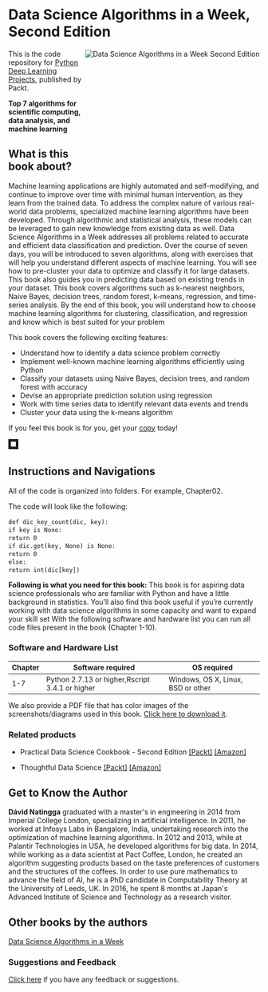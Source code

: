 # Data Science Algorithms in a Week, Second Edition

<a href="https://www.packtpub.com/big-data-and-business-intelligence/data-science-algorithms-week-second-edition?utm_source=github&utm_medium=repository&utm_campaign=9781789804546 "><img src="https://www.packtpub.com/sites/default/files/B12375.png" alt="Data Science Algorithms in a Week Second Edition" height="256px" align="right"></a>

This is the code repository for [Python Deep Learning Projects](https://www.packtpub.com/big-data-and-business-intelligence/data-science-algorithms-week-second-edition?utm_source=github&utm_medium=repository&utm_campaign=9781789804546), published by Packt.

**Top 7 algorithms for scientific computing, data analysis, and machine learning**

## What is this book about?
Machine learning applications are highly automated and self-modifying, and continue to improve over time with minimal human intervention, as they learn from the trained data. To address the complex nature of various real-world data problems, specialized machine learning algorithms have been developed. Through algorithmic and statistical analysis, these models can be leveraged to gain new knowledge from existing data as well.
Data Science Algorithms in a Week addresses all problems related to accurate and efficient data classification and prediction. Over the course of seven days, you will be introduced to seven algorithms, along with exercises that will help you understand different aspects of machine learning. You will see how to pre-cluster your data to optimize and classify it for large datasets. This book also guides you in predicting data based on existing trends in your dataset. This book covers algorithms such as k-nearest neighbors, Naive Bayes, decision trees, random forest, k-means, regression, and time-series analysis.
By the end of this book, you will understand how to choose machine learning algorithms for clustering, classification, and regression and know which is best suited for your problem

This book covers the following exciting features:
* Understand how to identify a data science problem correctly
* Implement well-known machine learning algorithms efficiently using Python 
* Classify your datasets using Naive Bayes, decision trees, and random forest with accuracy
* Devise an appropriate prediction solution using regression 
* Work with time series data to identify relevant data events and trends 
* Cluster your data using the k-means algorithm

If you feel this book is for you, get your [copy](https://www.amazon.com/dp/1789806070) today!

<a href="https://www.packtpub.com/?utm_source=github&utm_medium=banner&utm_campaign=GitHubBanner"><img src="https://raw.githubusercontent.com/PacktPublishing/GitHub/master/GitHub.png" 
alt="https://www.packtpub.com/" border="5" /></a>

## Instructions and Navigations
All of the code is organized into folders. For example, Chapter02.

The code will look like the following:
```
def dic_key_count(dic, key):
if key is None:
return 0
if dic.get(key, None) is None:
return 0
else:
return int(dic[key])
```

**Following is what you need for this book:**
This book is for aspiring data science professionals who are familiar with Python and have a little background in statistics. You’ll also find this book useful if you’re currently working with data science algorithms in some capacity and want to expand your skill set
With the following software and hardware list you can run all code files present in the book (Chapter 1-10).
### Software and Hardware List 
| Chapter  | Software required                               | OS required                       |
| -------- | ------------------------------------            | --------------------------------- |
| 1-7      | Python 2.7.13 or higher,Rscript 3.4.1 or higher |Windows, OS X, Linux, BSD or other |

We also provide a PDF file that has color images of the screenshots/diagrams used in this book. [Click here to download it](http://www.packtpub.com/sites/default/files/downloads/9781789806076_ColorImages.pdf).

### Related products
* Practical Data Science Cookbook - Second Edition [[Packt]](https://www.packtpub.com/big-data-and-business-intelligence/practical-data-science-cookbook-second-edition?utm_source=github&utm_medium=repository&utm_campaign=9781787129627) [[Amazon]](https://www.amazon.com/dp/1787129624)

* Thoughtful Data Science [[Packt]](https://www.packtpub.com/big-data-and-business-intelligence/hands-natural-language-processing-python?utm_source=github&utm_medium=repository&utm_campaign=9781789139495) [[Amazon]](https://www.amazon.com/dp/178883996X)

## Get to Know the Author
**Dávid Natingga**
 graduated with a master's in engineering in 2014 from Imperial College London, specializing in artificial intelligence. In 2011, he worked at Infosys Labs in Bangalore, India, undertaking research into the optimization of machine learning algorithms. In 2012 and 2013, while at Palantir Technologies in USA, he developed algorithms for big data. In 2014, while working as a data scientist at Pact Coffee, London, he created an algorithm suggesting products based on the taste preferences of customers and the structures of the coffees. In order to use pure mathematics to advance the field of AI, he is a PhD candidate in Computability Theory at the University of Leeds, UK. In 2016, he spent 8 months at Japan's Advanced Institute of Science and Technology as a research visitor.


## Other books by the authors
[Data Science Algorithms in a Week](https://www.packtpub.com/big-data-and-business-intelligence/data-science-algorithms-week?utm_source=github&utm_medium=repository&utm_campaign=9781787284586)

### Suggestions and Feedback
[Click here](https://docs.google.com/forms/d/e/1FAIpQLSdy7dATC6QmEL81FIUuymZ0Wy9vH1jHkvpY57OiMeKGqib_Ow/viewform) if you have any feedback or suggestions.


